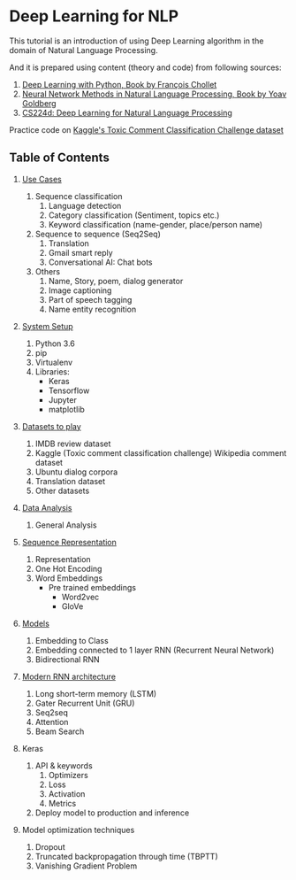 # Deep Learning for NLP

This tutorial is an introduction of using Deep Learning algorithm in the domain of Natural Language Processing.  

And it is prepared using content (theory and code) from following sources:

1. [Deep Learning with Python, Book by François Chollet](https://www.manning.com/books/deep-learning-with-python)
2. [Neural Network Methods in Natural Language Processing, Book by Yoav Goldberg](https://www.morganclaypool.com/doi/10.2200/S00762ED1V01Y201703HLT037)
3. [CS224d: Deep Learning for Natural Language Processing](http://cs224d.stanford.edu/)

Practice code on [Kaggle's Toxic Comment Classification Challenge dataset](https://www.kaggle.com/c/jigsaw-toxic-comment-classification-challenge)

## Table of Contents

1. [Use Cases](notebooks/USECASES.md)
    1. Sequence classification
        1. Language detection
        2. Category classification (Sentiment, topics etc.)
        3. Keyword classification (name-gender, place/person name)
    2. Sequence to sequence (Seq2Seq)
        1. Translation
        2. Gmail smart reply
        3. Conversational AI: Chat bots
    3. Others
        1. Name, Story, poem, dialog generator
        2. Image captioning
        3. Part of speech tagging
        4. Name entity recognition

2. [System Setup](notebooks/SETUP.md)
    1. Python 3.6
    2. pip
    3. Virtualenv
    4. Libraries: 
        - Keras
        - Tensorflow
        - Jupyter
        - matplotlib

3. [Datasets to play](notebooks/DATASET.md)
    1. IMDB review dataset
    2. Kaggle (Toxic comment classification challenge) Wikipedia comment dataset
    3. Ubuntu dialog corpora
    4. Translation dataset
    5. Other datasets

4. [Data Analysis](notebooks/DataAnalysis.ipynb)
    1. General Analysis

5. [Sequence Representation](notebooks/SequenceRepresentation.ipynb)
    1. Representation
    2. One Hot Encoding
    3. Word Embeddings
        * Pre trained embeddings
            * Word2vec
            * GloVe

6. [Models](notebooks/Models.ipynb)
    1. Embedding to Class
    2. Embedding connected to 1 layer RNN (Recurrent Neural Network)
    3. Bidirectional RNN

7. [Modern RNN architecture](notebooks/ComplexModels.ipynb)
    1. Long short-term memory (LSTM)
    2. Gater Recurrent Unit (GRU)
    3. Seq2seq
    4. Attention
    5. Beam Search 

8. Keras
    1. API & keywords
        1. Optimizers
        2. Loss
        3. Activation
        4. Metrics
    2. Deploy model to production and inference

9. Model optimization techniques
    1. Dropout
    2. Truncated backpropagation through time (TBPTT)
    3. Vanishing Gradient Problem